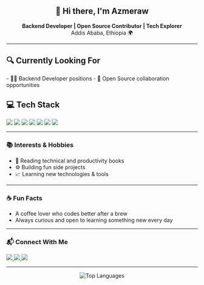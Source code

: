<h2 align="center">👋 Hi there, I'm Azmeraw</h2>

<p align="center">
  <b>Backend Developer | Open Source Contributor | Tech Explorer</b><br/>
  Addis Ababa, Ethiopia 🌍
</p>

---

<h2>🔍 Currently Looking For </h2>
- 🧑‍💻 Backend Developer positions
- 🤝 Open Source collaboration opportunities

<h2>💻 Tech Stack</h2>

<p align="left">
  <img src="https://img.shields.io/badge/Go-%2300ADD8.svg?style=for-the-badge&logo=go&logoColor=white"/>
  <img src="https://img.shields.io/badge/Rust-%23000000.svg?style=for-the-badge&logo=rust&logoColor=white"/>
  <img src="https://img.shields.io/badge/Python-%233776AB.svg?style=for-the-badge&logo=python&logoColor=white"/>
  <img src="https://img.shields.io/badge/FastAPI-%2300C7B7.svg?style=for-the-badge&logo=fastapi&logoColor=white"/>
  <img src="https://img.shields.io/badge/React-%23092E20.svg?style=for-the-badge&logo=React&logoColor=white"/>
  <img src="https://img.shields.io/badge/JavaScript-%23F7DF1E.svg?style=for-the-badge&logo=javascript&logoColor=black"/>
  <img src="https://img.shields.io/badge/NestJS-%23E0234E.svg?style=for-the-badge&logo=nestjs&logoColor=white"/>
</p>

---

### 📚 Interests & Hobbies
- 📖 Reading technical and productivity books
- ⚙️ Building fun side projects
- 📈 Learning new technologies & tools

---

### ☕ Fun Facts
- A coffee lover who codes better after a brew
- Always curious and open to learning something new every day

---

### 📬 Connect With Me

<p align="left">
  <a href="https://www.linkedin.com/in/azmeraw-tefera-3092a9242/" target="_blank">
    <img src="https://img.shields.io/badge/LinkedIn-%230077B5.svg?style=for-the-badge&logo=linkedin&logoColor=white"/>
  </a>
  <a href="mailto:azmeraw@example.com" target="_blank">
    <img src="https://img.shields.io/badge/Email-%23D14836.svg?style=for-the-badge&logo=gmail&logoColor=white"/>
  </a>
  <a href="https://github.com/azme12" target="_blank">
    <img src="https://img.shields.io/badge/GitHub-%23121011.svg?style=for-the-badge&logo=github&logoColor=white"/>
  </a>
</p>

---

<p align="center">
  <img src="https://github-readme-stats.vercel.app/api/top-langs/?username=azme12&layout=compact&langs_count=6&theme=tokyonight&hide=html,css" alt="Top Languages"/>
</p>

